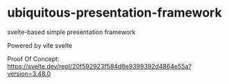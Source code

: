 # ubiquitous-presentation-framework
svelte-based simple presentation framework

Powered by vite svelte

Proof Of Concept: https://svelte.dev/repl/20f592923f584d6e9399392d4864e55a?version=3.48.0 
